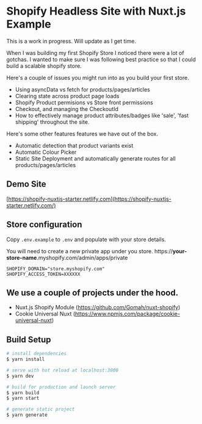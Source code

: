 # Shopify Headless Site with Nuxt.js Example
This is a work in progress.  Will update as I get time.

When I was building my first Shopify Store I noticed there were a lot of gotchas. I wanted to make sure I was following best practice so that I could build a scalable shopify store.

Here's a couple of issues you might run into as you build your first store.
- Using asyncData vs fetch for products/pages/articles
- Clearing state across product page loads
- Shopify Product permisions vs Store front permissions 
- Checkout, and managing the CheckoutId
- How to effectively manage product attributes/badges like 'sale', 'fast shipping' throughout the site.

Here's some other features features we have out of the box.
- Automatic detection that product variants exist
- Automatic Colour Picker
- Static Site Deployment and automatically generate routes for all products/pages/articles


## Demo Site
[https://shopify-nuxtjs-starter.netlify.com](https://shopify-nuxtjs-starter.netlify.com/)


## Store configuration

Copy `.env.example` to `.env` and populate with your store details.

You will need to create a new private app under you store. 
https://**your-store-name**.myshopify.com/admin/apps/private

```
SHOPIFY_DOMAIN="store.myshopify.com"
SHOPIFY_ACCESS_TOKEN=XXXXXX
```

## We use a couple of projects under the hood.
- Nuxt.js Shopify Module (https://github.com/Gomah/nuxt-shopify)
- Cookie Universal Nuxt (https://www.npmjs.com/package/cookie-universal-nuxt)

## Build Setup

``` bash
# install dependencies
$ yarn install

# serve with hot reload at localhost:3000
$ yarn dev

# build for production and launch server
$ yarn build
$ yarn start

# generate static project
$ yarn generate
```
